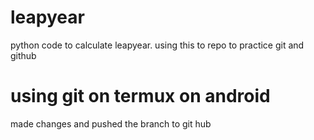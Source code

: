 # leapyear
python code to calculate leapyear. using this to repo to practice git and github

# using git on termux on android
made changes and pushed the branch to 
git hub
